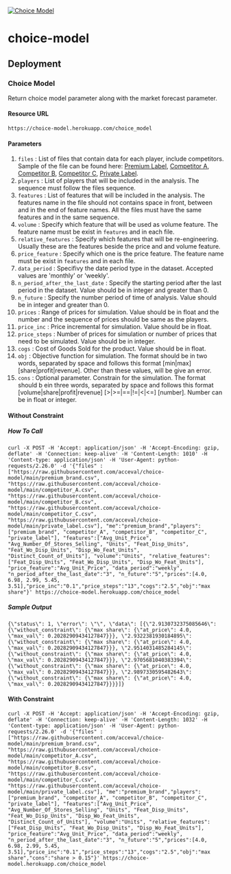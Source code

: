 [![Choice Model](https://github.com/acceval/choice-model/actions/workflows/main.yml/badge.svg)](https://github.com/acceval/choice-model/actions/workflows/main.yml)

# choice-model

## Deployment

### Choice Model

Return choice model parameter along with the market forecast parameter.

#### Resource URL

```https://choice-model.herokuapp.com/choice_model```

#### Parameters

1. `files` : List of files that contain data for each player, include competitors. Sample of the file can be found here: [Premium Label](https://github.com/acceval/choice-model/blob/main/private_label.csv), [Competitor A](https://github.com/acceval/choice-model/blob/main/competitor_A.csv), [Competitor B](https://github.com/acceval/choice-model/blob/main/competitor_B.csv), [Competitor C](https://github.com/acceval/choice-model/blob/main/competitor_C.csv), [Private Label](https://github.com/acceval/choice-model/blob/main/private_label.csv). 
3. `players` : List of players that will be included in the analysis. The sequence must follow the files sequence.
4. `features` : List of features that will be included in the analysis. The features name in the file should not contains space in front, between and in the end of feature names. All the files must have the same features and in the same sequence.  
5. `volume` : Specify which feature that will be used as volume feature. The feature name must be exist in `features` and in each file.
6. `relative_features` : Specify which features that will be re-engineering. Usually these are the features beside the price and and volume feature.
7. `price_feature` : Specify which one is the price feature. The feature name must be exist in `features` and in each file.
8. `data_period` : Specifivy the date period type in the dataset. Accepted values are 'monthly' or 'weekly'.
9. `n_period_after_the_last_date` : Specify the starting period after the last period in the dataset. Value should be in integer and greater than 0.
10. `n_future` : Specify the number period of time of analysis. Value should be in integer and greater than 0.
11. `prices` : Range of prices for simulation. Value should be in float and the number and the sequence of prices should be same as the players.
12. `price_inc` : Price incremental for simulation. Value should be in float.
13. `price_steps` : Number of prices for simulation or number of prices that need to be simulated. Value should be in integer.
14. `cogs` : Cost of Goods Sold for the product. Value should be in float.
15. `obj` : Objective function for simulation. The format should be in two words, separated by space and follows this format [min|max] [share|profit|revenue]. Other than these values, will be give an error.
16. `cons` : Optional parameter. Constrain for the simulation. The format should b ein three words, separated by space and follows this format [volume|share|profit|revenue] [>|>=|==|!=|<|<=] [number]. Number can be in float or integer.    


#### Without Constraint


##### How To Call

```
curl -X POST -H 'Accept: application/json' -H 'Accept-Encoding: gzip, deflate' -H 'Connection: keep-alive' -H 'Content-Length: 1010' -H 'Content-type: application/json' -H 'User-Agent: python-requests/2.26.0' -d '{"files" :["https://raw.githubusercontent.com/acceval/choice-model/main/premium_brand.csv", "https://raw.githubusercontent.com/acceval/choice-model/main/competitor_A.csv", "https://raw.githubusercontent.com/acceval/choice-model/main/competitor_B.csv", "https://raw.githubusercontent.com/acceval/choice-model/main/competitor_C.csv", "https://raw.githubusercontent.com/acceval/choice-model/main/private_label.csv"], "me":"premium_brand","players":["premium_brand", "competitor_A", "competitor_B", "competitor_C", "private_label"], "features":["Avg_Unit_Price", "Avg_Number_Of_Stores_Selling", "Units", "Feat_Disp_Units", "Feat_Wo_Disp_Units", "Disp_Wo_Feat_Units", "Distinct_Count_of_Units"], "volume":"Units", "relative_features":["Feat_Disp_Units", "Feat_Wo_Disp_Units", "Disp_Wo_Feat_Units"], "price_feature":"Avg_Unit_Price", "data_period":"weekly", "n_period_after_the_last_date":"3", "n_future":"5","prices":[4.0, 6.98, 2.99, 5.45, 3.51],"price_inc":"0.1","price_steps":"13","cogs":"2.5","obj":"max share"}' https://choice-model.herokuapp.com/choice_model
```

##### Sample Output

```
{\"status\": 1, \"error\": \"\", \"data\": [{\"2.9130732375085646\": {\"without_constraint\": {\"max share\": {\"at_price\": 4.0, \"max_val\": 0.20282909434127847}}}, \"2.9322381930184895\": {\"without_constraint\": {\"max share\": {\"at_price\": 4.0, \"max_val\": 0.20282909434127847}}}, \"2.9514031485284145\": {\"without_constraint\": {\"max share\": {\"at_price\": 4.0, \"max_val\": 0.20282909434127847}}}, \"2.9705681040383394\": {\"without_constraint\": {\"max share\": {\"at_price\": 4.0, \"max_val\": 0.20282909434127847}}}, \"2.9897330595482643\": {\"without_constraint\": {\"max share\": {\"at_price\": 4.0, \"max_val\": 0.20282909434127847}}}}]}
```

#### With Constraint

```
curl -X POST -H 'Accept: application/json' -H 'Accept-Encoding: gzip, deflate' -H 'Connection: keep-alive' -H 'Content-Length: 1032' -H 'Content-type: application/json' -H 'User-Agent: python-requests/2.26.0' -d '{"files" :["https://raw.githubusercontent.com/acceval/choice-model/main/premium_brand.csv", "https://raw.githubusercontent.com/acceval/choice-model/main/competitor_A.csv", "https://raw.githubusercontent.com/acceval/choice-model/main/competitor_B.csv", "https://raw.githubusercontent.com/acceval/choice-model/main/competitor_C.csv", "https://raw.githubusercontent.com/acceval/choice-model/main/private_label.csv"], "me":"premium_brand","players":["premium_brand", "competitor_A", "competitor_B", "competitor_C", "private_label"], "features":["Avg_Unit_Price", "Avg_Number_Of_Stores_Selling", "Units", "Feat_Disp_Units", "Feat_Wo_Disp_Units", "Disp_Wo_Feat_Units", "Distinct_Count_of_Units"], "volume":"Units", "relative_features":["Feat_Disp_Units", "Feat_Wo_Disp_Units", "Disp_Wo_Feat_Units"], "price_feature":"Avg_Unit_Price", "data_period":"weekly", "n_period_after_the_last_date":"3", "n_future":"5","prices":[4.0, 6.98, 2.99, 5.45, 3.51],"price_inc":"0.1","price_steps":"13","cogs":"2.5","obj":"max share","cons":"share > 0.15"}' https://choice-model.herokuapp.com/choice_model
```

